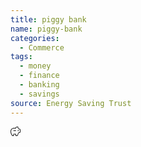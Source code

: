```yaml
---
title: piggy bank
name: piggy-bank
categories:
  - Commerce
tags:
  - money
  - finance
  - banking
  - savings
source: Energy Saving Trust
---
```

<svg xmlns="http://www.w3.org/2000/svg" width="16" height="16" fill="currentColor" id="esti-piggy-bank" class="esti esti-piggy-bank" viewBox="0 0 16 16">
  <path fill-rule="evenodd" clip-rule="evenodd" d="M8.03052 2C8.21346 0.866034 9.19677 0 10.3824 0H11.875C12.2202 0 12.5 0.279822 12.5 0.625V1.5C12.5 2.60457 13.3954 3.5 14.5 3.5C15.3284 3.5 16 4.17157 16 5V8.5C16 9.32843 15.3284 10 14.5 10H13.677C13.4726 10 13.2887 10.1245 13.2128 10.3143L11.4957 14.6071C11.4008 14.8444 11.1709 15 10.9154 15H8.625C8.27982 15 8 14.7202 8 14.375V12.5H5.5V14.375C5.5 14.7202 5.22018 15 4.875 15H3.06928C2.85379 15 2.65349 14.889 2.53928 14.7062L1.44402 12.9538C0.50036 11.444 0 9.69932 0 7.91883V7.5C0 4.46243 2.46243 2 5.5 2H8.03052ZM14.5 4.5C12.8431 4.5 11.5 3.15685 11.5 1.5V1H10.3824C9.6189 1 9 1.6189 9 2.38235C9 2.72347 8.72347 3 8.38235 3H5.5C3.01472 3 1 5.01472 1 7.5V7.91883C1 9.5119 1.44769 11.0729 2.29201 12.4238L3.27712 14H4.5V12.125C4.5 11.7798 4.77982 11.5 5.125 11.5H8.375C8.72018 11.5 9 11.7798 9 12.125V14H10.6615L12.2843 9.94291C12.5121 9.37343 13.0637 9 13.677 9H14.5C14.7761 9 15 8.77614 15 8.5V5C15 4.72386 14.7761 4.5 14.5 4.5ZM4.5 6.5C4.5 6.22386 4.72386 6 5 6H8.5C8.77614 6 9 6.22386 9 6.5C9 6.77614 8.77614 7 8.5 7H5C4.72386 7 4.5 6.77614 4.5 6.5ZM12.375 7.25C12.8582 7.25 13.25 6.85825 13.25 6.375C13.25 5.89175 12.8582 5.5 12.375 5.5C11.8918 5.5 11.5 5.89175 11.5 6.375C11.5 6.85825 11.8918 7.25 12.375 7.25Z"/>
</svg>